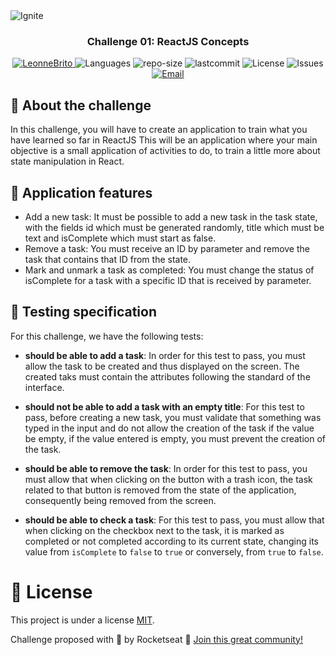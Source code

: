 <img alt="Ignite" src="https://www.notion.so/image/https%3A%2F%2Fs3-us-west-2.amazonaws.com%2Fsecure.notion-static.com%2F2fbacb7a-e460-44a3-8fc5-e66f96dae148%2Fcover-reactjs.png?table=block&id=51e4099a-6e2f-4d4b-ae94-f9fe75bb769d&width=5120&userId=1b109781-8635-4162-80d6-714377721793&cache=v2" />

<h3 align="center">
Challenge 01: ReactJS Concepts
</h3>

<p align="center">	
   <a href="https://www.linkedin.com/in/leonne-sousa-brito/">
      <img alt="LeonneBrito" src="https://img.shields.io/badge/-LeonneBrito-5965e0?style=flat&logo=Linkedin&logoColor=white" />
   </a>
  <img alt="Languages" src="https://img.shields.io/github/languages/count/LeonneBrito/challenge01-ignite-bootcamp-reactjs?color=%235963C5" />
  <img alt="repo-size" src="https://img.shields.io/github/repo-size/LeonneBrito/challenge01-ignite-bootcamp-reactjs?color=%235761C3" />
  <img alt="lastcommit" src="https://img.shields.io/github/last-commit/LeonneBrito/challenge01-ignite-bootcamp-reactjs?color=%235761C3" />
  <img alt="License" src="https://img.shields.io/github/license/LeonneBrito/challenge01-ignite-bootcamp-reactjs?color=%235E69D7" />
  <img alt="Issues" src="https://img.shields.io/github/issues/LeonneBrito/challenge01-ignite-bootcamp-reactjs?color=%235965E0">
  <a href="mailto:contato@leonnebrito.com.br">
   <img alt="Email" src="https://img.shields.io/badge/-contato%40leonnebrito.com.br-%23525DCB" />
  </a>
</p>

## :rocket: About the challenge

In this challenge, you will have to create an application to train what you have learned so far in ReactJS
This will be an application where your main objective is a small application of activities to do, to train a little more about state manipulation in React.

## :wrench: Application features

- Add a new task: It must be possible to add a new task in the task state, with the fields id which must be generated randomly, title which must be text and isComplete which must start as false.
- Remove a task: You must receive an ID by parameter and remove the task that contains that ID from the state.
- Mark and unmark a task as completed: You must change the status of isComplete for a task with a specific ID that is received by parameter.

## :syringe: Testing specification

For this challenge, we have the following tests:

- **should be able to add a task**: In order for this test to pass, you must allow the task to be created and thus displayed on the screen. The created taks must contain the attributes following the standard of the interface.

- **should not be able to add a task with an empty title**: For this test to pass, before creating a new task, you must validate that something was typed in the input and do not allow the creation of the task if the value be empty, if the value entered is empty, you must prevent the creation of the task.

- **should be able to remove the task**: In order for this test to pass, you must allow that when clicking on the button with a trash icon, the task related to that button is removed from the state of the application, consequently being removed from the screen.

- **should be able to check a task**: For this test to pass, you must allow that when clicking on the checkbox next to the task, it is marked as completed or not completed according to its current state, changing its value from `isComplete` to `false` to `true` or conversely, from `true` to `false`.

# :page_facing_up: License

This project is under a license [MIT](./LICENSE).

Challenge proposed with 💜 by Rocketseat 👋 [Join this great community!](https://discordapp.com/invite/gCRAFhc)
